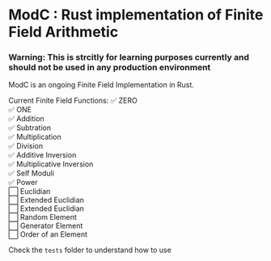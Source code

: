 # ModC : Rust implementation of Finite Field Arithmetic

### Warning: This is strcitly for learning purposes currently and should not be used in any production environment

ModC is an ongoing Finite Field Implementation in Rust. 

Current Finite Field Functions:
✅ ZERO </br>
✅ ONE </br>
✅ Addition </br>
✅ Subtration </br>
✅ Multiplication </br>
✅ Division </br>
✅ Additive Inversion </br>
✅ Multiplicative Inversion </br>
✅ Self Moduli </br>
✅ Power </br>
⬜ Euclidian </br>
⬜ Extended Euclidian </br>
⬜ Extended Euclidian </br>
⬜ Random Element </br>
⬜ Generator Element </br>
⬜ Order of an Element </br>

Check the `tests` folder to understand how to use
